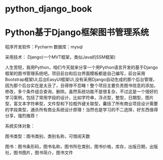 # python_django_book
# Python基于Django框架图书管理系统

程序开发软件：Pycharm 数据库：mysql

采用技术： Django(一个MVT框架，类似Java的SSM框架)

  人生苦短，我用Python，咱们今天就来分享一个用Python语言开发的基于Django框架的图书管理系统吧。项目前台和后台界面模板都是自己编写，前台采用Bootstrap框架UI,后台EasyUI框架UI,没有采用Django自动生成的那个后台管理，因为那个后台实在是太丑了，丑得惨不忍睹！整个项目主要负责图书信息的添加，修改，多个条件组合查询，删除。虽然系统功能不是很复杂，不过这是一个很好的学习案例，包括了常用字段的设计，比如字符串，浮点型，整型，日期型，图片型，富文本字符串型，文件型和下拉框外键关联型，囊括了所有商业项目设计需要的字段类型，通杀所有商业系统设计原理！当然也是学习的不二选择，好东西值得分享，强烈推荐！

系统实体对象：

图书类型：图书类别，类别名称，可借阅天数

图书：图书条形码，图书名称，图书所在类别，图书价格，库存，出版日期，出版社，图书图片，图书简介，图书文件
 
